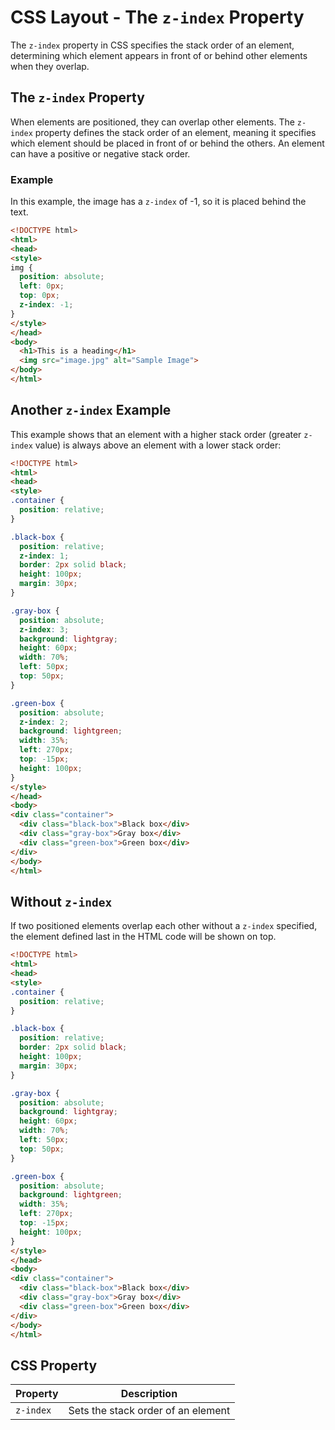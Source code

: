 # CSS Layout - The `z-index` Property
The `z-index` property in CSS specifies the stack order of an element, determining which element appears in front of or behind other elements when they overlap.
## The `z-index` Property
When elements are positioned, they can overlap other elements. The `z-index` property defines the stack order of an element, meaning it specifies which element should be placed in front of or behind the others. An element can have a positive or negative stack order.
### Example
In this example, the image has a `z-index` of -1, so it is placed behind the text.
```html
<!DOCTYPE html>
<html>
<head>
<style>
img {
  position: absolute;
  left: 0px;
  top: 0px;
  z-index: -1;
}
</style>
</head>
<body>
  <h1>This is a heading</h1>
  <img src="image.jpg" alt="Sample Image">
</body>
</html>
```
## Another `z-index` Example

This example shows that an element with a higher stack order (greater `z-index` value) is always above an element with a lower stack order:

```html
<!DOCTYPE html>
<html>
<head>
<style>
.container {
  position: relative;
}

.black-box {
  position: relative;
  z-index: 1;
  border: 2px solid black;
  height: 100px;
  margin: 30px;
}

.gray-box {
  position: absolute;
  z-index: 3;
  background: lightgray;
  height: 60px;
  width: 70%;
  left: 50px;
  top: 50px;
}

.green-box {
  position: absolute;
  z-index: 2;
  background: lightgreen;
  width: 35%;
  left: 270px;
  top: -15px;
  height: 100px;
}
</style>
</head>
<body>
<div class="container">
  <div class="black-box">Black box</div>
  <div class="gray-box">Gray box</div>
  <div class="green-box">Green box</div>
</div>
</body>
</html>
```

## Without `z-index`

If two positioned elements overlap each other without a `z-index` specified, the element defined last in the HTML code will be shown on top.

```html
<!DOCTYPE html>
<html>
<head>
<style>
.container {
  position: relative;
}

.black-box {
  position: relative;
  border: 2px solid black;
  height: 100px;
  margin: 30px;
}

.gray-box {
  position: absolute;
  background: lightgray;
  height: 60px;
  width: 70%;
  left: 50px;
  top: 50px;
}

.green-box {
  position: absolute;
  background: lightgreen;
  width: 35%;
  left: 270px;
  top: -15px;
  height: 100px;
}
</style>
</head>
<body>
<div class="container">
  <div class="black-box">Black box</div>
  <div class="gray-box">Gray box</div>
  <div class="green-box">Green box</div>
</div>
</body>
</html>
```

## CSS Property

| Property | Description                    |
|----------|--------------------------------|
| `z-index`| Sets the stack order of an element |

